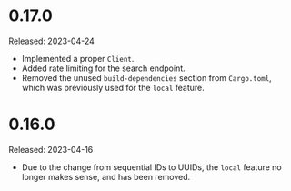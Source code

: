 # 0.17.0

Released: 2023-04-24

- Implemented a proper `Client`.
- Added rate limiting for the search endpoint.
- Removed the unused `build-dependencies` section from `Cargo.toml`,
  which was previously used for the `local` feature. 

# 0.16.0

Released: 2023-04-16

- Due to the change from sequential IDs to UUIDs, the `local`
  feature no longer makes sense, and has been removed.